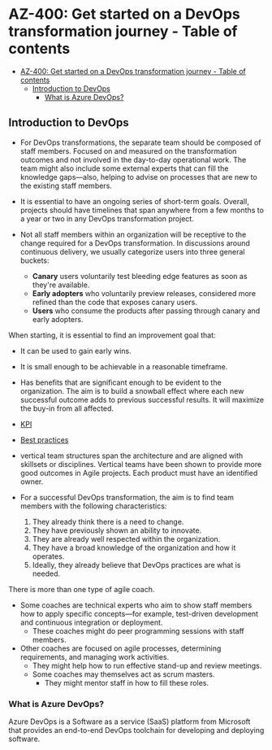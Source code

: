# AZ-400: Get started on a DevOps transformation journey - Table of contents

- [AZ-400: Get started on a DevOps transformation journey - Table of contents](#az-400-get-started-on-a-devops-transformation-journey---table-of-contents)
  - [Introduction to DevOps](#introduction-to-devops)
    - [What is Azure DevOps?](#what-is-azure-devops)

## Introduction to DevOps

- For DevOps transformations, the separate team should be composed of staff members. Focused on and measured on the transformation outcomes and not involved in the day-to-day operational work. The team might also include some external experts that can fill the knowledge gaps—also, helping to advise on processes that are new to the existing staff members.

- It is essential to have an ongoing series of short-term goals. Overall, projects should have timelines that span anywhere from a few months to a year or two in any DevOps transformation project.

- Not all staff members within an organization will be receptive to the change required for a DevOps transformation.
  In discussions around continuous delivery, we usually categorize users into three general buckets:

  - **Canary** users voluntarily test bleeding edge features as soon as they're available.
  - **Early adopters** who voluntarily preview releases, considered more refined than the code that exposes canary users.
  - **Users** who consume the products after passing through canary and early adopters.

When starting, it is essential to find an improvement goal that:

- It can be used to gain early wins.
- It is small enough to be achievable in a reasonable timeframe.
- Has benefits that are significant enough to be evident to the organization.
The aim is to build a snowball effect where each new successful outcome adds to previous successful results. It will maximize the buy-in from all affected.

- [KPI](https://learn.microsoft.com/en-us/training/modules/choose-right-project/6-identify-project-metrics-key-performance-indicators-kpis)
- [Best practices](https://learn.microsoft.com/en-us/azure/devops/boards/best-practices-agile-project-management?view=azure-devops&tabs=agile-process)

- vertical team structures span the architecture and are aligned with skillsets or disciplines. Vertical teams have been shown to provide more good outcomes in Agile projects. Each product must have an identified owner.

- For a successful DevOps transformation, the aim is to find team members with the following characteristics:

    1. They already think there is a need to change.
    1. They have previously shown an ability to innovate.
    1. They are already well respected within the organization.
    1. They have a broad knowledge of the organization and how it operates.
    1. Ideally, they already believe that DevOps practices are what is needed.

There is more than one type of agile coach.

- Some coaches are technical experts who aim to show staff members how to apply specific concepts—for example, test-driven development and continuous integration or deployment.
  - These coaches might do peer programming sessions with staff members.
- Other coaches are focused on agile processes, determining requirements, and managing work activities.
  - They might help how to run effective stand-up and review meetings.
  - Some coaches may themselves act as scrum masters.
    - They might mentor staff in how to fill these roles.

### What is Azure DevOps?

Azure DevOps is a Software as a service (SaaS) platform from Microsoft that provides an end-to-end DevOps toolchain for developing and deploying software.
